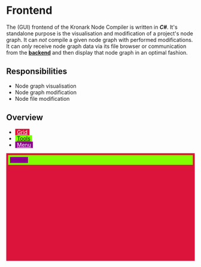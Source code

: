 # Frontend

The (GUI) frontend of the Kronark Node Compiler is written in ***C#***. It's standalone purpose is the visualisation and modification of a project's node graph. It can *not* compile a given node graph with performed modifications. It can *only* receive node graph data via its file browser or communication from the [**backend**](../backend/backend.md) and then display that node graph in an optimal fashion.

## Responsibilities

- Node graph visualisation
- Node graph modification
- Node file modification

## Overview

- <a href="./grid/grid.md" style="background:crimson;padding:0 5px;color:white">Grid</a>
- <a href="./tools/tools.md" style="background:chartreuse;padding:0 5px;color:black">Tools</a>
- <a href="./menu/menu.md" style="background:darkmagenta;padding:0 5px;color:white">Menu</a>

<div id="grid" style="aspect-ratio:16/9;width:98%;background:crimson;padding:1%">
    <div id="tools" style="width:98%;height:6%;background:chartreuse;padding:1%">
        <div id="menu" style="width:10%;height:100%;background:darkmagenta"></div>
    </div>
</div>
